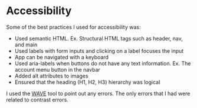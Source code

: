 # Accessibility

Some of the best practices I used for accessibility was:

- Used semantic HTML. Ex. Structural HTML tags such as header, nav, and main
- Used labels with form inputs and clicking on a label focuses the input
- App can be navigated with a keyboard
- Used aria-labels when buttons do not have any text information. Ex. The account menu button in the navbar
- Added alt attributes to images
- Ensured that the heading (H1, H2, H3) hierarchy was logical

I used the [WAVE](https://wave.webaim.org/) tool to point out any errors. The only errors that I had were related to contrast errors.
